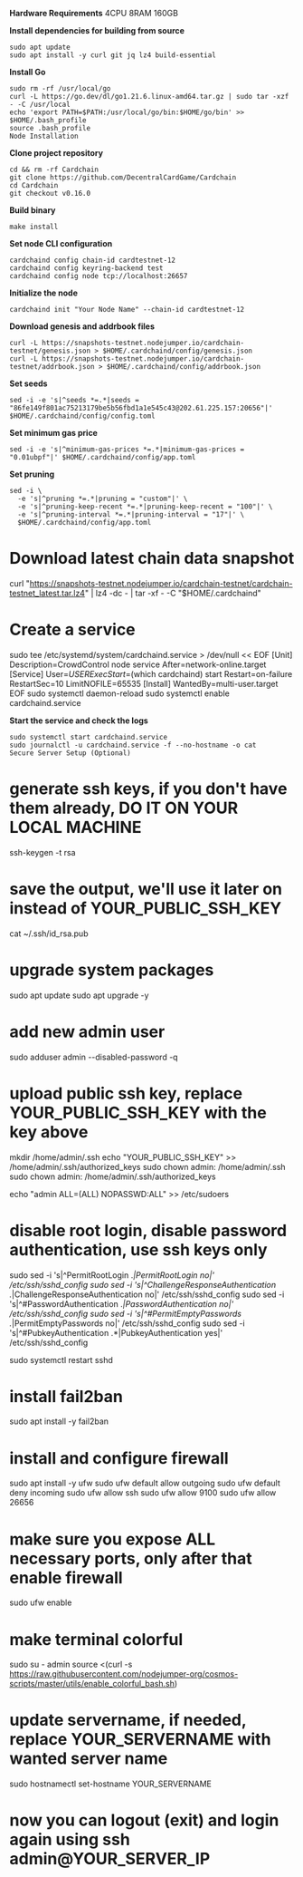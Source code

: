 **Hardware Requirements**
4CPU 8RAM 160GB

**Install dependencies for building from source**
```
sudo apt update
sudo apt install -y curl git jq lz4 build-essential
```

**Install Go**
```
sudo rm -rf /usr/local/go
curl -L https://go.dev/dl/go1.21.6.linux-amd64.tar.gz | sudo tar -xzf - -C /usr/local
echo 'export PATH=$PATH:/usr/local/go/bin:$HOME/go/bin' >> $HOME/.bash_profile
source .bash_profile
Node Installation
```

**Clone project repository**
```
cd && rm -rf Cardchain
git clone https://github.com/DecentralCardGame/Cardchain
cd Cardchain
git checkout v0.16.0
```

**Build binary**
```
make install
```

**Set node CLI configuration**
```
сardchaind config chain-id cardtestnet-12
сardchaind config keyring-backend test
сardchaind config node tcp://localhost:26657
```

**Initialize the node**
```
сardchaind init "Your Node Name" --chain-id cardtestnet-12
```

**Download genesis and addrbook files**
```
curl -L https://snapshots-testnet.nodejumper.io/cardchain-testnet/genesis.json > $HOME/.cardchaind/config/genesis.json
curl -L https://snapshots-testnet.nodejumper.io/cardchain-testnet/addrbook.json > $HOME/.cardchaind/config/addrbook.json
```

**Set seeds**
```
sed -i -e 's|^seeds *=.*|seeds = "86fe149f801ac75213179be5b56fbd1a1e545c43@202.61.225.157:20656"|' $HOME/.cardchaind/config/config.toml
```

**Set minimum gas price**
```
sed -i -e 's|^minimum-gas-prices *=.*|minimum-gas-prices = "0.01ubpf"|' $HOME/.cardchaind/config/app.toml
```

**Set pruning**
```
sed -i \
  -e 's|^pruning *=.*|pruning = "custom"|' \
  -e 's|^pruning-keep-recent *=.*|pruning-keep-recent = "100"|' \
  -e 's|^pruning-interval *=.*|pruning-interval = "17"|' \
  $HOME/.cardchaind/config/app.toml
```

# Download latest chain data snapshot
curl "https://snapshots-testnet.nodejumper.io/cardchain-testnet/cardchain-testnet_latest.tar.lz4" | lz4 -dc - | tar -xf - -C "$HOME/.cardchaind"

# Create a service
sudo tee /etc/systemd/system/сardchaind.service > /dev/null << EOF
[Unit]
Description=CrowdControl node service
After=network-online.target
[Service]
User=$USER
ExecStart=$(which сardchaind) start
Restart=on-failure
RestartSec=10
LimitNOFILE=65535
[Install]
WantedBy=multi-user.target
EOF
sudo systemctl daemon-reload
sudo systemctl enable сardchaind.service

**Start the service and check the logs**
```
sudo systemctl start сardchaind.service
sudo journalctl -u сardchaind.service -f --no-hostname -o cat
Secure Server Setup (Optional)
```

# generate ssh keys, if you don't have them already, DO IT ON YOUR LOCAL MACHINE
ssh-keygen -t rsa

# save the output, we'll use it later on instead of YOUR_PUBLIC_SSH_KEY
cat ~/.ssh/id_rsa.pub
# upgrade system packages
sudo apt update
sudo apt upgrade -y

# add new admin user
sudo adduser admin --disabled-password -q

# upload public ssh key, replace YOUR_PUBLIC_SSH_KEY with the key above
mkdir /home/admin/.ssh
echo "YOUR_PUBLIC_SSH_KEY" >> /home/admin/.ssh/authorized_keys
sudo chown admin: /home/admin/.ssh
sudo chown admin: /home/admin/.ssh/authorized_keys

echo "admin ALL=(ALL) NOPASSWD:ALL" >> /etc/sudoers

# disable root login, disable password authentication, use ssh keys only
sudo sed -i 's|^PermitRootLogin .*|PermitRootLogin no|' /etc/ssh/sshd_config
sudo sed -i 's|^ChallengeResponseAuthentication .*|ChallengeResponseAuthentication no|' /etc/ssh/sshd_config
sudo sed -i 's|^#PasswordAuthentication .*|PasswordAuthentication no|' /etc/ssh/sshd_config
sudo sed -i 's|^#PermitEmptyPasswords .*|PermitEmptyPasswords no|' /etc/ssh/sshd_config
sudo sed -i 's|^#PubkeyAuthentication .*|PubkeyAuthentication yes|' /etc/ssh/sshd_config

sudo systemctl restart sshd

# install fail2ban
sudo apt install -y fail2ban

# install and configure firewall
sudo apt install -y ufw
sudo ufw default allow outgoing
sudo ufw default deny incoming
sudo ufw allow ssh
sudo ufw allow 9100
sudo ufw allow 26656

# make sure you expose ALL necessary ports, only after that enable firewall
sudo ufw enable

# make terminal colorful
sudo su - admin
source <(curl -s https://raw.githubusercontent.com/nodejumper-org/cosmos-scripts/master/utils/enable_colorful_bash.sh)

# update servername, if needed, replace YOUR_SERVERNAME with wanted server name
sudo hostnamectl set-hostname YOUR_SERVERNAME

# now you can logout (exit) and login again using ssh admin@YOUR_SERVER_IP
